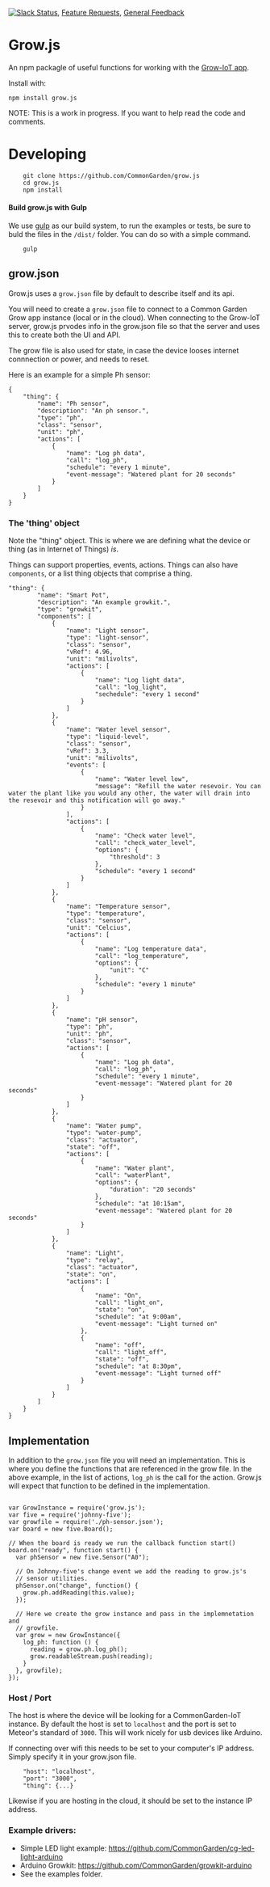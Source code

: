 [![Slack Status](http://slack.commongarden.org/badge.svg)](http://slack.commongarden.org), [Feature Requests](http://forum.commongarden.org/c/feature-requests), [General Feedback](http://forum.commongarden.org/c/feedback)

# Grow.js
An npm packagle of useful functions for working with the [Grow-IoT app](https://github.com/CommonGarden/Grow-IoT).

Install with:

    npm install grow.js

NOTE: This is a work in progress. If you want to help read the code and comments.

# Developing
```
    git clone https://github.com/CommonGarden/grow.js
    cd grow.js
    npm install
```

#### Build grow.js with Gulp
We use [gulp](http://gulpjs.com/) as our build system, to run the examples or tests, be sure to buld the files in the `/dist/` folder. You can do so with a simple command.

```
    gulp
```

## grow.json

Grow.js uses a `grow.json` file by default to describe itself and its api. 

You will need to create a `grow.json` file to connect to a Common Garden Grow app instance (local or in the cloud). When connecting to the Grow-IoT server, grow.js prvodes info in the grow.json file so that the server and uses this to create both the UI and API.

The grow file is also used for state, in case the device looses internet connnection or power, and needs to reset.

Here is an example for a simple Ph sensor:

```
{
    "thing": {
        "name": "Ph sensor",
        "description": "An ph sensor.",
        "type": "ph",
        "class": "sensor",
        "unit": "ph",
        "actions": [
            {
                "name": "Log ph data",
                "call": "log_ph",
                "schedule": "every 1 minute",
                "event-message": "Watered plant for 20 seconds"
            }
        ]
    }
}
```

### The 'thing' object
Note the "thing" object. This is where we are defining what the device or thing (as in Internet of Things) *is*.

Things can support properties, events, actions. Things can also have `components`, or a list thing objects that comprise a thing.

```
"thing": {
        "name": "Smart Pot",
        "description": "An example growkit.",
        "type": "growkit",
        "components": [
            {
                "name": "Light sensor",
                "type": "light-sensor",
                "class": "sensor",
                "vRef": 4.96,
                "unit": "milivolts",
                "actions": [
                    {
                        "name": "Log light data",
                        "call": "log_light",
                        "sechedule": "every 1 second"
                    }
                ]
            },
            {
                "name": "Water level sensor",
                "type": "liquid-level",
                "class": "sensor",
                "vRef": 3.3,
                "unit": "milivolts",
                "events": [
                    {
                        "name": "Water level low",
                        "message": "Refill the water resevoir. You can water the plant like you would any other, the water will drain into the resevoir and this notification will go away."
                    }
                ],
                "actions": [
                    {
                        "name": "Check water level",
                        "call": "check_water_level",
                        "options": {
                            "threshold": 3
                        },
                        "schedule": "every 1 second"
                    }
                ]
            },
            {
                "name": "Temperature sensor",
                "type": "temperature",
                "class": "sensor",
                "unit": "Celcius",
                "actions": [
                    {
                        "name": "Log temperature data",
                        "call": "log_temperature",
                        "options": {
                            "unit": "C"
                        },
                        "schedule": "every 1 minute"
                    }
                ]
            },
            {
                "name": "pH sensor",
                "type": "ph",
                "unit": "ph",
                "class": "sensor",
                "actions": [
                    {
                        "name": "Log ph data",
                        "call": "log_ph",
                        "schedule": "every 1 minute",
                        "event-message": "Watered plant for 20 seconds"
                    }
                ]
            },
            {
                "name": "Water pump",
                "type": "water-pump",
                "class": "actuator",
                "state": "off",
                "actions": [
                    {
                        "name": "Water plant",
                        "call": "waterPlant",
                        "options": {
                            "duration": "20 seconds"
                        },
                        "schedule": "at 10:15am",
                        "event-message": "Watered plant for 20 seconds"
                    }
                ]
            },
            {
                "name": "Light",
                "type": "relay",
                "class": "actuator",
                "state": "on",
                "actions": [
                    {
                        "name": "On",
                        "call": "light_on",
                        "state": "on",
                        "schedule": "at 9:00am",
                        "event-message": "Light turned on"
                    },
                    {
                        "name": "off",
                        "call": "light_off",
                        "state": "off",
                        "schedule": "at 8:30pm",
                        "event-message": "Light turned off"
                    }
                ]
            }
        ]
    }
}
```

## Implementation

In addition to the `grow.json` file you will need an implementation. This is where you define the functions that are referenced in the grow file. In the above example, in the list of actions, `log_ph` is the call for the action. Grow.js will expect that function to be defined in the implementation.

```

var GrowInstance = require('grow.js');
var five = require('johnny-five');
var growfile = require('./ph-sensor.json');
var board = new five.Board();

// When the board is ready we run the callback function start()
board.on("ready", function start() {
  var phSensor = new five.Sensor("A0");

  // On Johnny-five's change event we add the reading to grow.js's
  // sensor utilities.
  phSensor.on("change", function() {
    grow.ph.addReading(this.value);
  });

  // Here we create the grow instance and pass in the implemnetation and 
  // growfile.
  var grow = new GrowInstance({
    log_ph: function () {
      reading = grow.ph.log_ph();
      grow.readableStream.push(reading);
    }
  }, growfile);
});

```


### Host / Port
The host is where the device will be looking for a CommonGarden-IoT instance. By default the host is set to `localhost` and the port is set to Meteor's standard of `3000`. This will work nicely for usb devices like Arduino.

If connecting over wifi this needs to be set to your computer's IP address. Simply specify it in your grow.json file.

```
    "host": "localhost",
    "port": "3000",
    "thing": {...}
```

Likewise if you are hosting in the cloud, it should be set to the instance IP address.

### Example drivers:

* Simple LED light example: https://github.com/CommonGarden/cg-led-light-arduino
* Arduino Growkit: https://github.com/CommonGarden/growkit-arduino
* See the examples folder.


